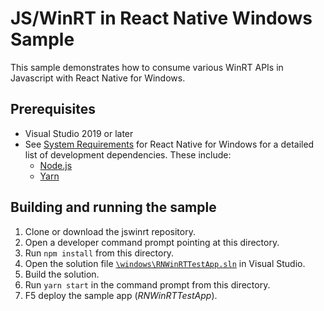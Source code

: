 # JS/WinRT in React Native Windows Sample

This sample demonstrates how to consume various WinRT APIs in Javascript with React Native for Windows.

## Prerequisites

- Visual Studio 2019 or later
- See [System Requirements](https://microsoft.github.io/react-native-windows/docs/rnw-dependencies) for React Native for Windows for a detailed list of development dependencies. These include:
  - [Node.js](https://nodejs.org/en/)
  - [Yarn](https://classic.yarnpkg.com/en/docs/install#windows-stable)

## Building and running the sample

1. Clone or download the jswinrt repository.
2. Open a developer command prompt pointing at this directory.
3. Run `npm install` from this directory.
4. Open the solution file [`\windows\RNWinRTTestApp.sln`](./windows/RNWinRTTestApp.sln) in Visual Studio.
5. Build the solution.
6. Run `yarn start` in the command prompt from this directory.
7. F5 deploy the sample app (*RNWinRTTestApp*).
